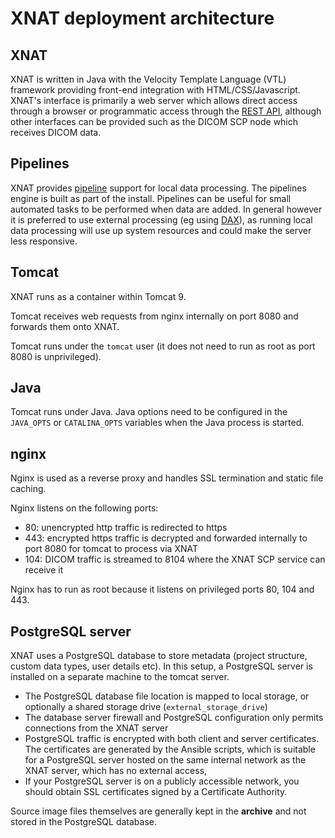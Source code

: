 # XNAT deployment architecture

## XNAT

XNAT is written in Java with the Velocity Template Language (VTL) framework providing
front-end integration with HTML/CSS/Javascript. XNAT's interface is primarily a web
server which allows direct access through a browser or programmatic access through the
[REST API](https://wiki.xnat.org/display/XAPI/XNAT+REST+API+Directory), although other interfaces
can be provided such as the DICOM SCP node which receives DICOM data.

## Pipelines

XNAT provides [pipeline](https://wiki.xnat.org/documentation/how-to-use-xnat/adding-pipelines-to-your-project) support for local data processing. The pipelines
engine is built as part of the install. Pipelines can be useful for small automated
tasks to be performed when data are added. In general however it is preferred to use
external processing (eg using [DAX](https://dax.readthedocs.io/en/latest/)), as running
local data processing will use up system resources and could make the server less responsive.

## Tomcat

XNAT runs as a container within Tomcat 9.

Tomcat receives web requests from nginx internally on port 8080 and forwards them onto XNAT.

Tomcat runs under the `tomcat` user (it does not need to run as root as port 8080 is unprivileged).

## Java

Tomcat runs under Java. Java options need to be configured in the `JAVA_OPTS` or `CATALINA_OPTS` variables
when the Java process is started.

## nginx

Nginx is used as a reverse proxy and handles SSL termination and static file caching.

Nginx listens on the following ports:

- 80: unencrypted http traffic is redirected to https
- 443: encrypted https traffic is decrypted and forwarded internally to port 8080 for tomcat to process via XNAT
- 104: DICOM traffic is streamed to 8104 where the XNAT SCP service can receive it

Nginx has to run as root because it listens on privileged ports 80, 104 and 443.

## PostgreSQL server

XNAT uses a PostgreSQL database to store metadata (project structure, custom data types, user details etc).
In this setup, a PostgreSQL server is installed on a separate machine to the tomcat server.

- The PostgreSQL database file location is mapped to local storage, or optionally a shared storage drive (`external_storage_drive`)
- The database server firewall and PostgreSQL configuration only permits connections from the XNAT server
- PostgreSQL traffic is encrypted with both client and server certificates. The certificates are generated by
  the Ansible scripts, which is suitable for a PostgreSQL server hosted on the same internal network as the XNAT server,
  which has no external access,
- If your PostgreSQL server is on a publicly accessible network, you should obtain SSL certificates signed by a Certificate Authority.

Source image files themselves are generally kept in the **archive** and not stored in the PostgreSQL database.
